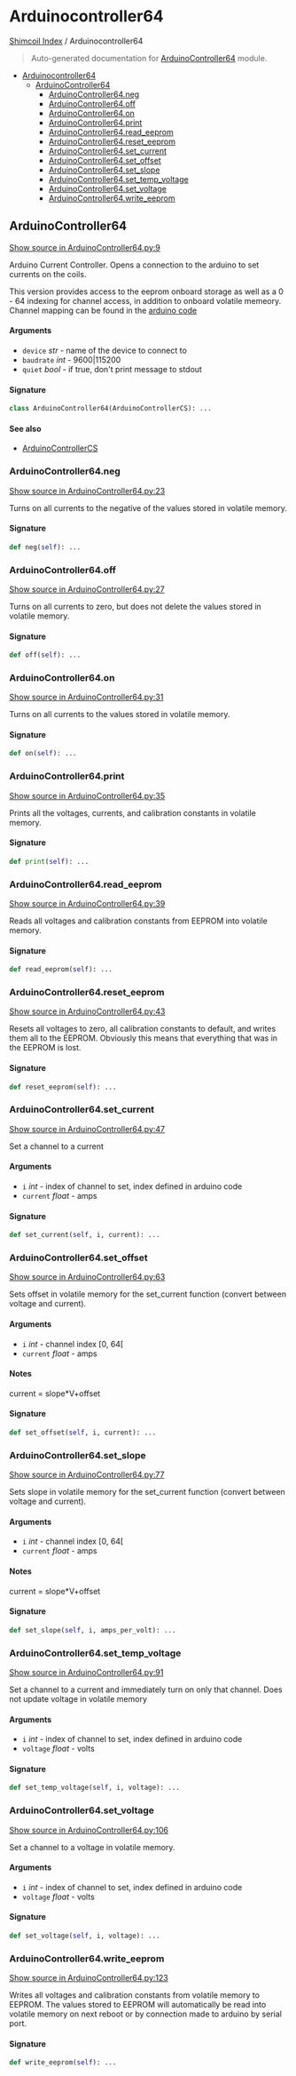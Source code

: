 # Arduinocontroller64

[Shimcoil Index](./README.md#shimcoil-index) / Arduinocontroller64

> Auto-generated documentation for [ArduinoController64](../src/ShimCoil/ArduinoController64.py) module.

- [Arduinocontroller64](#arduinocontroller64)
  - [ArduinoController64](#arduinocontroller64)
    - [ArduinoController64.neg](#ArduinoController64neg)
    - [ArduinoController64.off](#ArduinoController64off)
    - [ArduinoController64.on](#ArduinoController64on)
    - [ArduinoController64.print](#ArduinoController64print)
    - [ArduinoController64.read_eeprom](#ArduinoController64read_eeprom)
    - [ArduinoController64.reset_eeprom](#ArduinoController64reset_eeprom)
    - [ArduinoController64.set_current](#ArduinoController64set_current)
    - [ArduinoController64.set_offset](#ArduinoController64set_offset)
    - [ArduinoController64.set_slope](#ArduinoController64set_slope)
    - [ArduinoController64.set_temp_voltage](#ArduinoController64set_temp_voltage)
    - [ArduinoController64.set_voltage](#ArduinoController64set_voltage)
    - [ArduinoController64.write_eeprom](#ArduinoController64write_eeprom)

## ArduinoController64

[Show source in ArduinoController64.py:9](../src/ShimCoil/ArduinoController64.py#L9)

Arduino Current Controller. Opens a connection to the arduino to set
currents on the coils.

This version provides access to the eeprom onboard storage as well as a
0 - 64 indexing for channel access, in addition to onboard volatile memeory.
Channel mapping can be found in the [arduino code](https://github.com/ucn-triumf/ShimCoil_SerialArduino)

#### Arguments

- `device` *str* - name of the device to connect to
- `baudrate` *int* - 9600|115200
- `quiet` *bool* - if true, don't print message to stdout

#### Signature

```python
class ArduinoController64(ArduinoControllerCS): ...
```

#### See also

- [ArduinoControllerCS](./ArduinoControllerCS.md#arduinocontrollercs)

### ArduinoController64.neg

[Show source in ArduinoController64.py:23](../src/ShimCoil/ArduinoController64.py#L23)

Turns on all currents to the negative of the values stored in volatile memory.

#### Signature

```python
def neg(self): ...
```

### ArduinoController64.off

[Show source in ArduinoController64.py:27](../src/ShimCoil/ArduinoController64.py#L27)

Turns on all currents to zero, but does not delete the values stored in volatile memory.

#### Signature

```python
def off(self): ...
```

### ArduinoController64.on

[Show source in ArduinoController64.py:31](../src/ShimCoil/ArduinoController64.py#L31)

Turns on all currents to the values stored in volatile memory.

#### Signature

```python
def on(self): ...
```

### ArduinoController64.print

[Show source in ArduinoController64.py:35](../src/ShimCoil/ArduinoController64.py#L35)

Prints all the voltages, currents, and calibration constants in volatile memory.

#### Signature

```python
def print(self): ...
```

### ArduinoController64.read_eeprom

[Show source in ArduinoController64.py:39](../src/ShimCoil/ArduinoController64.py#L39)

Reads all voltages and calibration constants from EEPROM into volatile memory.

#### Signature

```python
def read_eeprom(self): ...
```

### ArduinoController64.reset_eeprom

[Show source in ArduinoController64.py:43](../src/ShimCoil/ArduinoController64.py#L43)

Resets all voltages to zero, all calibration constants to default, and writes them all to the EEPROM. Obviously this means that everything that was in the EEPROM is lost.

#### Signature

```python
def reset_eeprom(self): ...
```

### ArduinoController64.set_current

[Show source in ArduinoController64.py:47](../src/ShimCoil/ArduinoController64.py#L47)

Set a channel to a current

#### Arguments

- `i` *int* - index of channel to set, index defined in arduino code
- `current` *float* - amps

#### Signature

```python
def set_current(self, i, current): ...
```

### ArduinoController64.set_offset

[Show source in ArduinoController64.py:63](../src/ShimCoil/ArduinoController64.py#L63)

Sets offset in volatile memory for the set_current function  (convert between voltage and current).

#### Arguments

- `i` *int* - channel index [0, 64[
- `current` *float* - amps

#### Notes

current = slope*V+offset

#### Signature

```python
def set_offset(self, i, current): ...
```

### ArduinoController64.set_slope

[Show source in ArduinoController64.py:77](../src/ShimCoil/ArduinoController64.py#L77)

Sets slope in volatile memory for the set_current function (convert between voltage and current).

#### Arguments

- `i` *int* - channel index [0, 64[
- `current` *float* - amps

#### Notes

current = slope*V+offset

#### Signature

```python
def set_slope(self, i, amps_per_volt): ...
```

### ArduinoController64.set_temp_voltage

[Show source in ArduinoController64.py:91](../src/ShimCoil/ArduinoController64.py#L91)

Set a channel to a current and immediately turn on only that channel. Does not update voltage in volatile memory

#### Arguments

- `i` *int* - index of channel to set, index defined in arduino code
- `voltage` *float* - volts

#### Signature

```python
def set_temp_voltage(self, i, voltage): ...
```

### ArduinoController64.set_voltage

[Show source in ArduinoController64.py:106](../src/ShimCoil/ArduinoController64.py#L106)

Set a channel to a voltage in volatile memory.

#### Arguments

- `i` *int* - index of channel to set, index defined in arduino code
- `voltage` *float* - volts

#### Signature

```python
def set_voltage(self, i, voltage): ...
```

### ArduinoController64.write_eeprom

[Show source in ArduinoController64.py:123](../src/ShimCoil/ArduinoController64.py#L123)

Writes all voltages and calibration constants from volatile memory to EEPROM. The values stored to EEPROM will automatically be read into volatile memory on next reboot or by connection made to arduino by serial port.

#### Signature

```python
def write_eeprom(self): ...
```